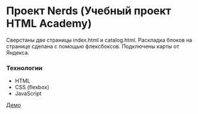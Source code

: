 # Проект Nerds (Учебный проект HTML Academy)

Сверстаны две страницы index.html и catalog.html. Раскладка блоков на странице сделана с помощью флексбоксов. Подключены карты от Яндекса.

### Технологии
- HTML
- CSS (flexbox)
- JavaScript

[Демо](https://cdwrrr.github.io/nerds/)
